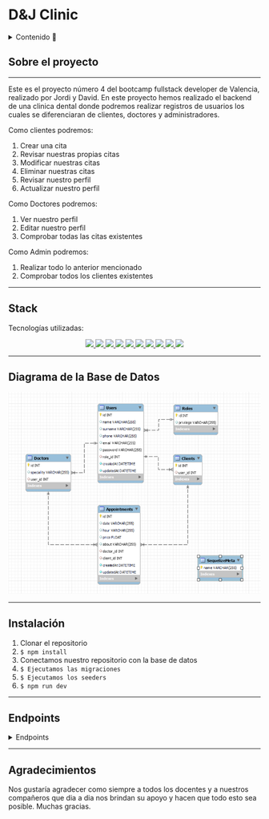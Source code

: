 # D&J Clinic

<details>
  <summary>Contenido 📝</summary>
  <ol>
    <li><a href="#sobre-el-proyecto">Sobre el proyecto</a></li>
    <li><a href="#stacks">Stack</a></li>
    <li><a href="#diagrama-bd">Diagrama</a></li>
    <li><a href="#instalación-en-local">Instalación</a></li>
    <li><a href="#endpoints">Endpoints</a></li>
    <li><a href="#agradecimientos">Agradecimientos</a></li>
  </ol>
</details>

## Sobre el proyecto
---

Este es el proyecto número 4 del bootcamp fullstack developer de Valencia, realizado por Jordi y David. En este proyecto hemos realizado el backend de una clinica dental donde podremos realizar registros de usuarios los cuales se diferenciaran de clientes, doctores y administradores. 

Como clientes podremos: 
<ol>
<li>Crear una cita</li>
<li>Revisar nuestras propias citas</li>
<li>Modificar nuestras citas</li>
<li>Eliminar nuestras citas</li>
<li>Revisar nuestro perfil</li>
<li>Actualizar nuestro perfil</li>
</ol>
Como Doctores podremos: 
<ol>
<li>Ver nuestro perfil</li>
<li>Editar nuestro perfil</li>
<li>Comprobar todas las citas existentes</li>
</ol>
Como Admin podremos:
<ol>
<li>Realizar todo lo anterior mencionado</li>
<li>Comprobar todos los clientes existentes</li>
</ol>

---

## Stack
Tecnologías utilizadas:
<div align ="center">
</a>
<a href="https://www.expressjs.com/">
    <img src= "https://img.shields.io/badge/express.js-%23404d59.svg?style=for-the-badge&logo=express&logoColor=%2361DAFB"/>
</a>
<a href="https://nodejs.org/es/">
    <img src= "https://img.shields.io/badge/node.js-026E00?style=for-the-badge&logo=node.js&logoColor=white"/>
</a>
<a href="https://developer.mozilla.org/es/docs/Web/JavaScript">
    <img src= "https://img.shields.io/badge/javascipt-EFD81D?style=for-the-badge&logo=javascript&logoColor=black"/>
</a>
<a href="https://jwt.io/">
    <img src= "https://img.shields.io/badge/JWT-black?style=for-the-badge&logo=JSON%20web%20tokens"/>
</a>
<a href="https://www.postman.com/">
    <img src= "https://img.shields.io/badge/Postman-FF6C37?style=for-the-badge&logo=postman&logoColor=white"/>
</a>
<a href="https://www.mysql.com/">
    <img src= "https://img.shields.io/badge/mysql-3E6E93?style=for-the-badge&logo=mysql&logoColor=white"/>
</a>
<a href="https://www.github.com/">
    <img src= "https://img.shields.io/badge/github-24292F?style=for-the-badge&logo=github&logoColor=white"/>
</a>
<a href="https://git-scm.com/">
    <img src= "https://img.shields.io/badge/git-F54D27?style=for-the-badge&logo=git&logoColor=white"/>
</a>
<a href="https://www.docker.com/">
    <img src= "https://img.shields.io/badge/docker-2496ED?style=for-the-badge&logo=docker&logoColor=white"/>
</a>
<a href="https://www.sequelize.org/">
    <img src= "https://img.shields.io/badge/sequelize-3C76C3?style=for-the-badge&logo=sequelize&logoColor=white"/>
</a>
 </div>
 
 ---

 ## Diagrama de la Base de Datos

 ![Alt text](assets/Diagrama%20BBDD.png)

 ---

 ## Instalación 
1. Clonar el repositorio
2. ` $ npm install `
3. Conectamos nuestro repositorio con la base de datos 
4. ``` $ Ejecutamos las migraciones ``` 
5. ``` $ Ejecutamos los seeders ``` 
6. ``` $ npm run dev ``` 

---

## Endpoints
<details>
<summary>Endpoints</summary>

- AUTH
    - REGISTER

            POST localhost:4000/register
        body:
        ``` js
            {
                "name": "pepe",
                "surname": "bombo clap",
                "phone": "666111222",
                "email": "pepe@pepe.com",
                "password": "user"
            }
        ```

    - LOGIN

            POST localhost:4000/login 
        body:
        ``` js
            {
                "email": "david@david.com",
                "password": "admin"
            }
        ```

- USER
    - GET PROFILE

            GET localhost:4000/profile

    - EDIT PROFILE

            PUT localhost:4000/profile/update

    - CHECK ALL APPOINTMENTS BY USER

            GET localhost:4000/appointments/checkall

- APPOINTMENTS
    - NEW APPOINTMENT

            POST localhost:4000/appointment   

        body:
        ``` js
            {
                "date": "2023-03-01",
                "hour": "18:00:00",
                "price": 150.5,
                "about": "Cita de alyna",
                "doctor_id": 1
            }
        ```      
    - DELETE APPOINTMENT

            DELETE localhost:4000/appointment/4

    - UPDATE APPOINTMENT

            PUT localhost:4000/appointment/5

    - CHECK ALL APPOINTMENTS AS DOCTOR
           
           GET localhost:4000/appointments/checkall/doctor

- CLIENTS
    - CHECK ALL CLIENTS

            GET localhost:4000/profile/checkallclients

</details>

--- 

## Agradecimientos

Nos gustaría agradecer como siempre a todos los docentes y a nuestros compañeros que dia a dia nos brindan su apoyo y hacen que todo esto sea posible. Muchas gracias.





